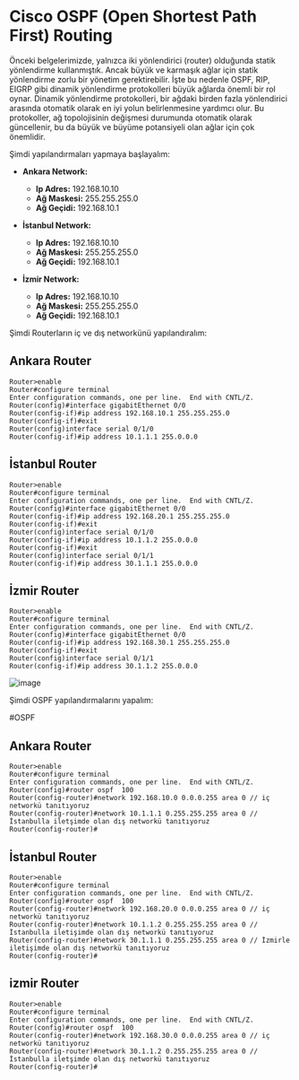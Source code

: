 # Cisco OSPF (Open Shortest Path First) Routing


Önceki belgelerimizde, yalnızca iki yönlendirici (router) olduğunda statik yönlendirme kullanmıştık. Ancak büyük ve karmaşık ağlar için statik yönlendirme zorlu bir yönetim gerektirebilir. İşte bu nedenle OSPF, RIP, EIGRP gibi dinamik yönlendirme protokolleri büyük ağlarda önemli bir rol oynar. Dinamik yönlendirme protokolleri, bir ağdaki birden fazla yönlendirici arasında otomatik olarak en iyi yolun belirlenmesine yardımcı olur. Bu protokoller, ağ topolojisinin değişmesi durumunda otomatik olarak güncellenir, bu da büyük ve büyüme potansiyeli olan ağlar için çok önemlidir.

Şimdi yapılandırmaları  yapmaya başlayalım:

- **Ankara Network:**
  - **Ip Adres:** 192.168.10.10
  - **Ağ Maskesi:** 255.255.255.0
  - **Ağ Geçidi:** 192.168.10.1

- **İstanbul Network:**
  - **Ip Adres:** 192.168.10.10
  - **Ağ Maskesi:** 255.255.255.0
  - **Ağ Geçidi:** 192.168.10.1


- **İzmir Network:**
  - **Ip Adres:** 192.168.10.10
  - **Ağ Maskesi:** 255.255.255.0
  - **Ağ Geçidi:** 192.168.10.1



Şimdi Routerların iç ve dış networkünü yapılandıralım:

## Ankara Router
```
Router>enable
Router#configure terminal
Enter configuration commands, one per line.  End with CNTL/Z.
Router(config)#interface gigabitEthernet 0/0
Router(config-if)#ip address 192.168.10.1 255.255.255.0
Router(config-if)#exit
Router(config)interface serial 0/1/0
Router(config-if)#ip address 10.1.1.1 255.0.0.0
```

## İstanbul Router 

```
Router>enable
Router#configure terminal
Enter configuration commands, one per line.  End with CNTL/Z.
Router(config)#interface gigabitEthernet 0/0
Router(config-if)#ip address 192.168.20.1 255.255.255.0
Router(config-if)#exit
Router(config)interface serial 0/1/0
Router(config-if)#ip address 10.1.1.2 255.0.0.0
Router(config-if)#exit
Router(config)interface serial 0/1/1
Router(config-if)#ip address 30.1.1.1 255.0.0.0
```

## İzmir Router
```
Router>enable
Router#configure terminal
Enter configuration commands, one per line.  End with CNTL/Z.
Router(config)#interface gigabitEthernet 0/0
Router(config-if)#ip address 192.168.30.1 255.255.255.0
Router(config-if)#exit
Router(config)interface serial 0/1/1
Router(config-if)#ip address 30.1.1.2 255.0.0.0
```

![image](https://github.com/ugurcomptech/Cisco-OSPF-Routing/assets/133202238/873b6ff4-c54d-42cd-a622-8cedc31d28bb)


Şimdi OSPF yapılandırmalarını yapalım:


#OSPF

## Ankara Router
```
Router>enable
Router#configure terminal
Enter configuration commands, one per line.  End with CNTL/Z.
Router(config)#router ospf  100
Router(config-router)#network 192.168.10.0 0.0.0.255 area 0 // iç networkü tanıtıyoruz
Router(config-router)#network 10.1.1.1 0.255.255.255 area 0 // İstanbulla iletşimde olan dış networkü tanıtıyoruz
Router(config-router)#
```

## İstanbul Router
```
Router>enable
Router#configure terminal
Enter configuration commands, one per line.  End with CNTL/Z.
Router(config)#router ospf  100
Router(config-router)#network 192.168.20.0 0.0.0.255 area 0 // iç networkü tanıtıyoruz
Router(config-router)#network 10.1.1.2 0.255.255.255 area 0 // İstanbulla iletişimde olan dış networkü tanıtıyoruz
Router(config-router)#network 30.1.1.1 0.255.255.255 area 0 // İzmirle iletişimde olan dış networkü tanıtıyoruz
Router(config-router)#
```

## izmir Router
```
Router>enable
Router#configure terminal
Enter configuration commands, one per line.  End with CNTL/Z.
Router(config)#router ospf  100
Router(config-router)#network 192.168.30.0 0.0.0.255 area 0 // iç networkü tanıtıyoruz
Router(config-router)#network 30.1.1.2 0.255.255.255 area 0 // İstanbulla iletşimde olan dış networkü tanıtıyoruz
Router(config-router)#
```


